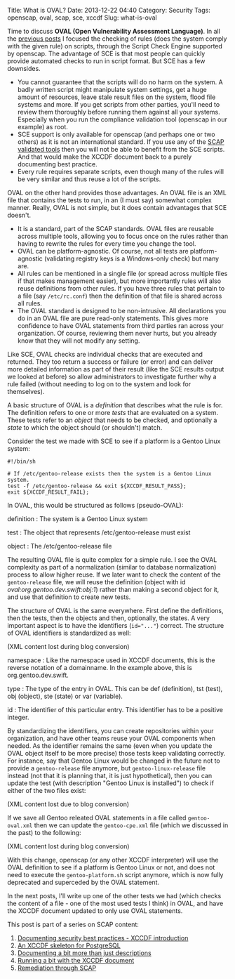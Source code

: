 Title: What is OVAL?
Date: 2013-12-22 04:40
Category: Security
Tags: openscap, oval, scap, sce, xccdf
Slug: what-is-oval

Time to discuss **OVAL (Open Vulnerability Assessment Language)**. In
all the [previous
posts](http://blog.siphos.be/2013/12/running-a-bit-with-the-xccdf-document/)
I focused the checking of rules (does the system comply with the given
rule) on scripts, through the Script Check Engine supported by openscap.
The advantage of SCE is that most people can quickly provide automated
checks to run in script format. But SCE has a few downsides.

-   You cannot guarantee that the scripts will do no harm on the system.
    A badly written script might manipulate system settings, get a huge
    amount of resources, leave stale result files on the system, flood
    file systems and more. If you get scripts from other parties, you'll
    need to review them thoroughly before running them against all
    your systems. Especially when you run the compliance validation tool
    (openscap in our example) as root.
-   SCE support is only available for openscap (and perhaps one or
    two others) as it is not an international standard. If you use any
    of the [SCAP validated tools](https://nvd.nist.gov/scapproducts.cfm)
    then you will not be able to benefit from the SCE scripts. And that
    would make the XCCDF document back to a purely documenting
    best practice.
-   Every rule requires separate scripts, even though many of the rules
    will be very similar and thus reuse a lot of the scripts.

OVAL on the other hand provides those advantages. An OVAL file is an XML
file that contains the tests to run, in an (I must say) somewhat complex
manner. Really, OVAL is not simple, but it does contain advantages that
SCE doesn't.

-   It is a standard, part of the SCAP standards. OVAL files are
    reusable across multiple tools, allowing you to focus once on the
    rules rather than having to rewrite the rules for every time you
    change the tool.
-   OVAL can be platform-agnostic. Of course, not all tests are
    platform-agnostic (validating registry keys is a Windows-only check)
    but many are.
-   All rules can be mentioned in a single file (or spread across
    multiple files if that makes management easier), but more
    importantly rules will also reuse definitions from other rules. If
    you have three rules that pertain to a file (say `/etc/rc.conf`)
    then the definition of that file is shared across all rules.
-   The OVAL standard is designed to be non-intrusive. All declarations
    you do in an OVAL file are pure read-only statements. This gives
    more confidence to have OVAL statements from third parties ran
    across your organization. Of course, reviewing them never hurts, but
    you already know that they will not modify any setting.

Like SCE, OVAL checks are individual checks that are executed and
returned. They too return a success or failure (or error) and can
deliver more detailed information as part of their result (like the SCE
results output we looked at before) so allow administrators to
investigate further why a rule failed (without needing to log on to the
system and look for themselves).

A basic structure of OVAL is a *definition* that describes what the rule
is for. The definition refers to one or more *tests* that are evaluated
on a system. These tests refer to an *object* that needs to be checked,
and optionally a *state* to which the object should (or shouldn't)
match.

Consider the test we made with SCE to see if a platform is a Gentoo
Linux system:

```
#!/bin/sh

# If /etc/gentoo-release exists then the system is a Gentoo Linux system.
test -f /etc/gentoo-release && exit ${XCCDF_RESULT_PASS};
exit ${XCCDF_RESULT_FAIL};
```

In OVAL, this would be structured as follows (pseudo-OVAL):

definition
:   The system is a Gentoo Linux system

test
:   The object that represents /etc/gentoo-release must exist

object
:   The /etc/gentoo-release file

The resulting OVAL file is quite complex for a simple rule. I see the
OVAL complexity as part of a normalization (similar to database
normalization) process to allow higher reuse. If we later want to check
the content of the `gentoo-release` file, we will reuse the definition
(object with id *oval:org.gentoo.dev.swift:obj:1*) rather than making a
second object for it, and use that definition to create new tests.

The structure of OVAL is the same everywhere. First define the
definitions, then the tests, then the objects and then, optionally, the
states. A very important aspect is to have the identifiers (`id="..."`)
correct. The structure of OVAL identifiers is standardized as well:

(XML content lost during blog conversion)

namespace
:   Like the namespace used in XCCDF documents, this is the reverse
    notation of a domainname. In the example above, this
    is org.gentoo.dev.swift.

type
:   The type of the entry in OVAL. This can be def (definition), tst
    (test), obj (object), ste (state) or var (variable).

id
:   The identifier of this particular entry. This identifier has to be a
    positive integer.

By standardizing the identifiers, you can create repositories within
your organization, and have other teams reuse your OVAL components when
needed. As the identifier remains the same (even when you update the
OVAL object itself to be more precise) those tests keep validating
correctly. For instance, say that Gentoo Linux would be changed in the
future not to provide a `gentoo-release` file anymore, but
`gentoo-linux-release` file instead (not that it is planning that, it is
just hypothetical), then you can update the test (with description
"Gentoo Linux is installed") to check if either of the two files exist:

(XML content lost due to blog conversion)

If we save all Gentoo releated OVAL statements in a file called
`gentoo-oval.xml` then we can update the `gentoo-cpe.xml` file (which we
discussed in the past) to the following:

(XML content lost during blog conversion)

With this change, openscap (or any other XCCDF interpreter) will use the
OVAL definition to see if a platform is Gentoo Linux or not, and does
not need to execute the `gentoo-platform.sh` script anymore, which is
now fully deprecated and superceded by the OVAL statement.

In the next posts, I'll write up one of the other tests we had (which
checks the content of a file - one of the most used tests I think) in
OVAL, and have the XCCDF document updated to only use OVAL statements.

This post is part of a series on SCAP content:

1.  [Documenting security best practices - XCCDF
    introduction](http://blog.siphos.be/2013/12/documenting-security-best-practices-xccdf-introduction/)
2.  [An XCCDF skeleton for
    PostgreSQL](http://blog.siphos.be/2013/12/an-xccdf-skeleton-for-postgresql/)
3.  [Documenting a bit more than just
    descriptions](http://blog.siphos.be/2013/12/xccdf-documenting-a-bit-more-than-just-descriptions/)
4.  [Running a bit with the XCCDF
    document](http://blog.siphos.be/2013/12/running-a-bit-with-the-xccdf-document/)
5.  [Remediation through
    SCAP](http://blog.siphos.be/2013/12/remediation-through-scap/)

